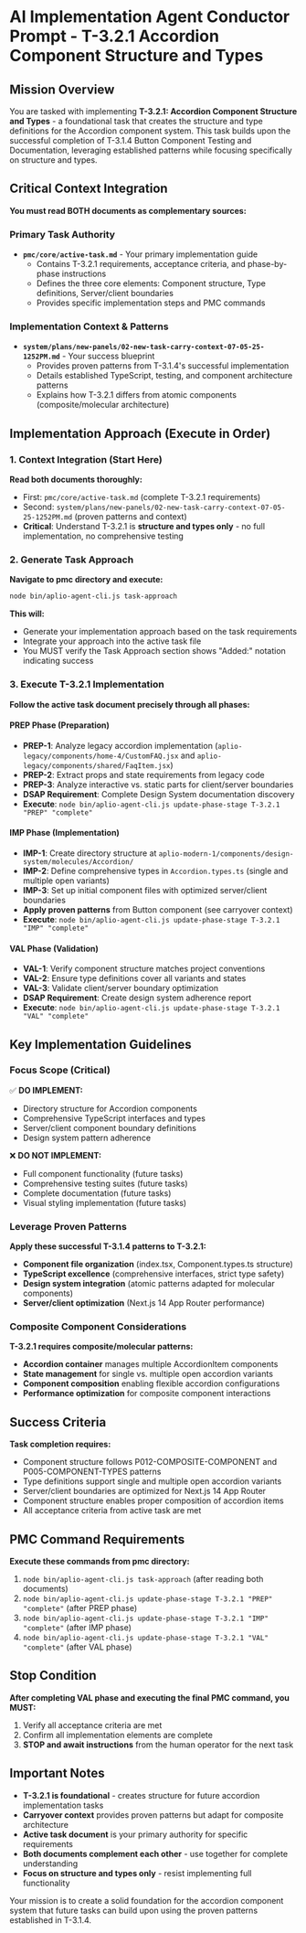 # AI Implementation Agent Conductor Prompt - T-3.2.1 Accordion Component Structure and Types

## Mission Overview
You are tasked with implementing **T-3.2.1: Accordion Component Structure and Types** - a foundational task that creates the structure and type definitions for the Accordion component system. This task builds upon the successful completion of T-3.1.4 Button Component Testing and Documentation, leveraging established patterns while focusing specifically on structure and types.

## Critical Context Integration
**You must read BOTH documents as complementary sources:**

### Primary Task Authority
- **`pmc/core/active-task.md`** - Your primary implementation guide
  - Contains T-3.2.1 requirements, acceptance criteria, and phase-by-phase instructions
  - Defines the three core elements: Component structure, Type definitions, Server/client boundaries
  - Provides specific implementation steps and PMC commands

### Implementation Context & Patterns
- **`system/plans/new-panels/02-new-task-carry-context-07-05-25-1252PM.md`** - Your success blueprint
  - Provides proven patterns from T-3.1.4's successful implementation
  - Details established TypeScript, testing, and component architecture patterns
  - Explains how T-3.2.1 differs from atomic components (composite/molecular architecture)

## Implementation Approach (Execute in Order)

### 1. Context Integration (Start Here)
**Read both documents thoroughly:**
- First: `pmc/core/active-task.md` (complete T-3.2.1 requirements)
- Second: `system/plans/new-panels/02-new-task-carry-context-07-05-25-1252PM.md` (proven patterns and context)
- **Critical**: Understand T-3.2.1 is **structure and types only** - no full implementation, no comprehensive testing

### 2. Generate Task Approach
**Navigate to pmc directory and execute:**
```bash
node bin/aplio-agent-cli.js task-approach
```
**This will:**
- Generate your implementation approach based on the task requirements
- Integrate your approach into the active task file
- You MUST verify the Task Approach section shows "Added:" notation indicating success

### 3. Execute T-3.2.1 Implementation
**Follow the active task document precisely through all phases:**

#### **PREP Phase (Preparation)**
- **PREP-1**: Analyze legacy accordion implementation (`aplio-legacy/components/home-4/CustomFAQ.jsx` and `aplio-legacy/components/shared/FaqItem.jsx`)
- **PREP-2**: Extract props and state requirements from legacy code
- **PREP-3**: Analyze interactive vs. static parts for client/server boundaries
- **DSAP Requirement**: Complete Design System documentation discovery
- **Execute**: `node bin/aplio-agent-cli.js update-phase-stage T-3.2.1 "PREP" "complete"`

#### **IMP Phase (Implementation)**
- **IMP-1**: Create directory structure at `aplio-modern-1/components/design-system/molecules/Accordion/`
- **IMP-2**: Define comprehensive types in `Accordion.types.ts` (single and multiple open variants)
- **IMP-3**: Set up initial component files with optimized server/client boundaries
- **Apply proven patterns** from Button component (see carryover context)
- **Execute**: `node bin/aplio-agent-cli.js update-phase-stage T-3.2.1 "IMP" "complete"`

#### **VAL Phase (Validation)**
- **VAL-1**: Verify component structure matches project conventions
- **VAL-2**: Ensure type definitions cover all variants and states
- **VAL-3**: Validate client/server boundary optimization
- **DSAP Requirement**: Create design system adherence report
- **Execute**: `node bin/aplio-agent-cli.js update-phase-stage T-3.2.1 "VAL" "complete"`

## Key Implementation Guidelines

### Focus Scope (Critical)
✅ **DO IMPLEMENT:**
- Directory structure for Accordion components
- Comprehensive TypeScript interfaces and types
- Server/client component boundary definitions
- Design system pattern adherence

❌ **DO NOT IMPLEMENT:**
- Full component functionality (future tasks)
- Comprehensive testing suites (future tasks)
- Complete documentation (future tasks)
- Visual styling implementation (future tasks)

### Leverage Proven Patterns
**Apply these successful T-3.1.4 patterns to T-3.2.1:**
- **Component file organization** (index.tsx, Component.types.ts structure)
- **TypeScript excellence** (comprehensive interfaces, strict type safety)
- **Design system integration** (atomic patterns adapted for molecular components)
- **Server/client optimization** (Next.js 14 App Router performance)

### Composite Component Considerations
**T-3.2.1 requires composite/molecular patterns:**
- **Accordion container** manages multiple AccordionItem components
- **State management** for single vs. multiple open accordion variants
- **Component composition** enabling flexible accordion configurations
- **Performance optimization** for composite component interactions

## Success Criteria
**Task completion requires:**
- Component structure follows P012-COMPOSITE-COMPONENT and P005-COMPONENT-TYPES patterns
- Type definitions support single and multiple open accordion variants
- Server/client boundaries are optimized for Next.js 14 App Router
- Component structure enables proper composition of accordion items
- All acceptance criteria from active task are met

## PMC Command Requirements
**Execute these commands from pmc directory:**
1. `node bin/aplio-agent-cli.js task-approach` (after reading both documents)
2. `node bin/aplio-agent-cli.js update-phase-stage T-3.2.1 "PREP" "complete"` (after PREP phase)
3. `node bin/aplio-agent-cli.js update-phase-stage T-3.2.1 "IMP" "complete"` (after IMP phase)
4. `node bin/aplio-agent-cli.js update-phase-stage T-3.2.1 "VAL" "complete"` (after VAL phase)

## Stop Condition
**After completing VAL phase and executing the final PMC command, you MUST:**
1. Verify all acceptance criteria are met
2. Confirm all implementation elements are complete
3. **STOP and await instructions** from the human operator for the next task

## Important Notes
- **T-3.2.1 is foundational** - creates structure for future accordion implementation tasks
- **Carryover context** provides proven patterns but adapt for composite architecture
- **Active task document** is your primary authority for specific requirements
- **Both documents complement each other** - use together for complete understanding
- **Focus on structure and types only** - resist implementing full functionality

Your mission is to create a solid foundation for the accordion component system that future tasks can build upon using the proven patterns established in T-3.1.4.
